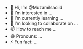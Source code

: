 - 👋 Hi, I’m @Muzamilsaciid
- 👀 I’m interested in ...
- 🌱 I’m currently learning ...
- 💞️ I’m looking to collaborate on ...
- 📫 How to reach me ...
- 😄 Pronouns: ...
- ⚡ Fun fact: ...

<!---
Muzamilsaciid/Muzamilsaciid is a ✨ special ✨ repository because its `README.md` (this file) appears on your GitHub profile.
You can click the Preview link to take a look at your changes.
--->
